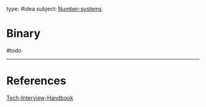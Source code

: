 type: #idea
subject: [Number-systems](Number-systems.md)
<!-- Subject should be a hub note -->
# Binary
#todo 
<!--
	Write three to five sentences in your own words
	Assume that the reader will have no context
	Include sources
	Link to other ideas
-->

---
# References
<!-- What references back up this idea -->
[Tech-Interview-Handbook](Tech-Interview-Handbook.md)